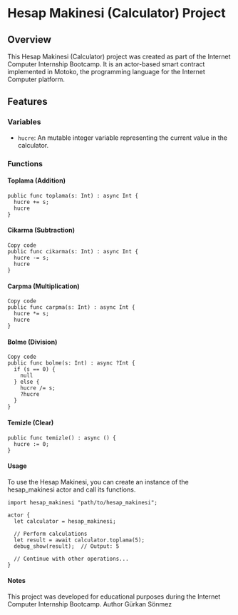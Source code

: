 # Hesap Makinesi (Calculator) Project

## Overview

This Hesap Makinesi (Calculator) project was created as part of the Internet Computer Internship Bootcamp. It is an actor-based smart contract implemented in Motoko, the programming language for the Internet Computer platform.

## Features

### Variables
- `hucre`: An mutable integer variable representing the current value in the calculator.

### Functions

#### Toplama (Addition)
```
public func toplama(s: Int) : async Int {
  hucre += s;
  hucre
}
```
#### Cikarma (Subtraction)
```
Copy code
public func cikarma(s: Int) : async Int {
  hucre -= s;
  hucre
}
```
#### Carpma (Multiplication)
```
Copy code
public func carpma(s: Int) : async Int {
  hucre *= s;
  hucre
}
```
#### Bolme (Division)
```
Copy code
public func bolme(s: Int) : async ?Int {
  if (s == 0) {
    null
  } else {
    hucre /= s;
    ?hucre
  }
}
```
#### Temizle (Clear)

```
public func temizle() : async () {
  hucre := 0;
}
```

#### Usage
To use the Hesap Makinesi, you can create an instance of the hesap_makinesi actor and call its functions.

```
import hesap_makinesi "path/to/hesap_makinesi";

actor {
  let calculator = hesap_makinesi;

  // Perform calculations
  let result = await calculator.toplama(5);
  debug_show(result);  // Output: 5

  // Continue with other operations...
}
```
#### Notes
This project was developed for educational purposes during the Internet Computer Internship Bootcamp.
Author
Gürkan Sönmez
